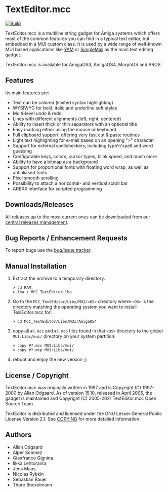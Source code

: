 # TextEditor.mcc

[![Build](https://github.com/amiga-mui/texteditor/workflows/CI/badge.svg)](https://github.com/amiga-mui/texteditor/actions)

TextEditor.mcc is a multiline string gadget for Amiga systems which offers most
of the common features you can find in a typical text editor, but embedded in a
MUI custom class. It is used by a wide range of well-known MUI based applications like
[YAM](https://github.com/jens-maus/yam) or [SimpleMail](https://github.com/sba1/simplemail)
as the main text editing gadget.

TextEditor.mcc is available for AmigaOS3, AmigaOS4, MorphOS and AROS.

## Features

Its main features are:

* Text can be colored (limited syntax highlighting)
* WYSIWYG for bold, italic and underline soft styles
* Multi-level undo & redo
* Lines with different alignments (left, right, centered)
* Ability to insert thick or thin separators with an optional title
* Easy marking either using the mouse or keyboard
* Full clipboard support, offering very fast cut & paste routines
* Light text highlighting for e-mail based on an opening ">" character
* Support for external spellcheckers, including type'n'spell and word guessing
* Configurable keys, colors, cursor types, blink speed, and much more
* Ability to have a bitmap as a background
* Support for proportional fonts with floating word wrap, as well as antialiased fonts
* Pixel smooth scrolling
* Possibility to attach a horizontal- and vertical scroll bar
* AREXX interface for scripted programming

## Downloads/Releases

All releases up to the most current ones can be downloaded from our
[central releases management](https://github.com/amiga-mui/texteditor/releases).

## Bug Reports / Enhancement Requests

To report bugs use the [bug/issue tracker](https://github.com/amiga-mui/texteditor/issues).

## Manual Installation

1. Extract the archive to a temporary directory.
   ```
   > cd RAM:
   > lha x MCC_TextEditor.lha
   ```

2. Go to the `MCC_TextEditor/Libs/MUI/<OS>` directory where `<OS>` is the directory
   matching the operating system you want to install TexiEditor.mcc for:
   ```
   > cd MCC_TextEditor/Libs/MUI/AmigaOS4
   ```

3. copy all `#?.mcc` and `#?.mcp` files found in that `<OS>` directory to the
   global `MUI:Libs/mui/` directory on your system partition:
   ```
   > copy #?.mcc MUI:Libs/mui/
   > copy #?.mcp MUI:Libs/mui/
   ```

4. reboot and enjoy the new version ;)

## License / Copyright

TextEditor.mcc was originally written in 1997 and is Copyright (C) 1997-2000 by Allan Odgaard.
As of version 15.10, released in April 2005, the gadget is maintained and
Copyright (C) 2005-2021 TextEditor.mcc Open Source Team.

TextEditor is distributed and licensed under the GNU Lesser General Public License Version 2.1.
See [COPYING](COPYING) for more detailed information.

## Authors

* Allan Odgaard
* Alper Sönmez
* Gianfranco Gignina
* Ilkka Lehtoranta
* Jens Maus
* Nicolas Rybkin
* Sebastian Bauer
* Thore Böckelmann
